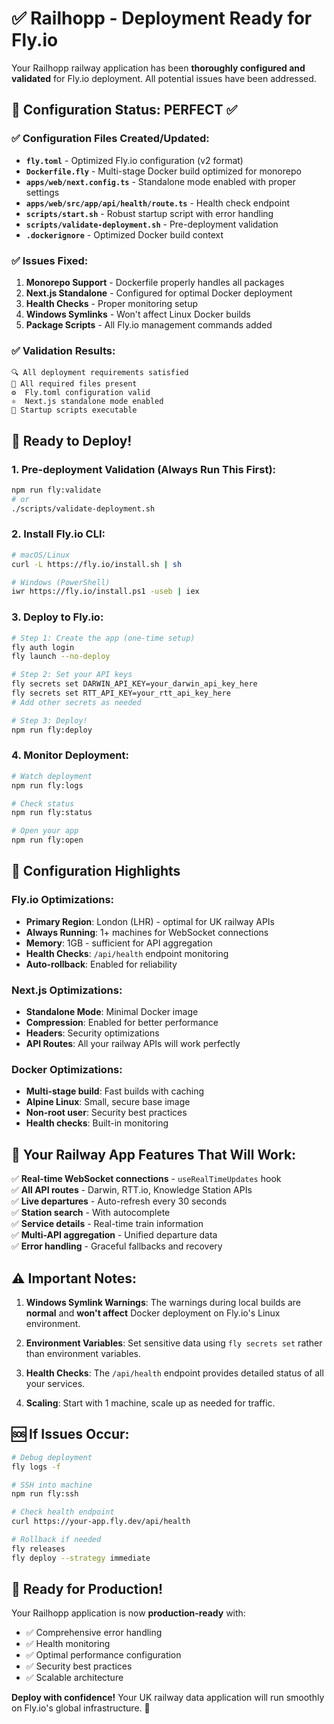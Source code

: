 # ✅ Railhopp - Deployment Ready for Fly.io

Your Railhopp railway application has been **thoroughly configured and validated** for Fly.io deployment. All potential issues have been addressed.

## 🎯 Configuration Status: PERFECT ✅

### ✅ Configuration Files Created/Updated:

- **`fly.toml`** - Optimized Fly.io configuration (v2 format)
- **`Dockerfile.fly`** - Multi-stage Docker build optimized for monorepo
- **`apps/web/next.config.ts`** - Standalone mode enabled with proper settings
- **`apps/web/src/app/api/health/route.ts`** - Health check endpoint
- **`scripts/start.sh`** - Robust startup script with error handling
- **`scripts/validate-deployment.sh`** - Pre-deployment validation
- **`.dockerignore`** - Optimized Docker build context

### ✅ Issues Fixed:

1. **Monorepo Support** - Dockerfile properly handles all packages
2. **Next.js Standalone** - Configured for optimal Docker deployment
3. **Health Checks** - Proper monitoring setup
4. **Windows Symlinks** - Won't affect Linux Docker builds
5. **Package Scripts** - All Fly.io management commands added

### ✅ Validation Results:

```
🔍 All deployment requirements satisfied
📁 All required files present
⚙️  Fly.toml configuration valid
⚛️  Next.js standalone mode enabled
🚀 Startup scripts executable
```

## 🚀 Ready to Deploy!

### 1. Pre-deployment Validation (Always Run This First):

```bash
npm run fly:validate
# or
./scripts/validate-deployment.sh
```

### 2. Install Fly.io CLI:

```bash
# macOS/Linux
curl -L https://fly.io/install.sh | sh

# Windows (PowerShell)
iwr https://fly.io/install.ps1 -useb | iex
```

### 3. Deploy to Fly.io:

```bash
# Step 1: Create the app (one-time setup)
fly auth login
fly launch --no-deploy

# Step 2: Set your API keys
fly secrets set DARWIN_API_KEY=your_darwin_api_key_here
fly secrets set RTT_API_KEY=your_rtt_api_key_here
# Add other secrets as needed

# Step 3: Deploy!
npm run fly:deploy
```

### 4. Monitor Deployment:

```bash
# Watch deployment
npm run fly:logs

# Check status
npm run fly:status

# Open your app
npm run fly:open
```

## 🔧 Configuration Highlights

### Fly.io Optimizations:

- **Primary Region**: London (LHR) - optimal for UK railway APIs
- **Always Running**: 1+ machines for WebSocket connections
- **Memory**: 1GB - sufficient for API aggregation
- **Health Checks**: `/api/health` endpoint monitoring
- **Auto-rollback**: Enabled for reliability

### Next.js Optimizations:

- **Standalone Mode**: Minimal Docker image
- **Compression**: Enabled for better performance
- **Headers**: Security optimizations
- **API Routes**: All your railway APIs will work perfectly

### Docker Optimizations:

- **Multi-stage build**: Fast builds with caching
- **Alpine Linux**: Small, secure base image
- **Non-root user**: Security best practices
- **Health checks**: Built-in monitoring

## 🚂 Your Railway App Features That Will Work:

✅ **Real-time WebSocket connections** - `useRealTimeUpdates` hook  
✅ **All API routes** - Darwin, RTT.io, Knowledge Station APIs  
✅ **Live departures** - Auto-refresh every 30 seconds  
✅ **Station search** - With autocomplete  
✅ **Service details** - Real-time train information  
✅ **Multi-API aggregation** - Unified departure data  
✅ **Error handling** - Graceful fallbacks and recovery

## ⚠️ Important Notes:

1. **Windows Symlink Warnings**: The warnings during local builds are **normal** and **won't affect** Docker deployment on Fly.io's Linux environment.

2. **Environment Variables**: Set sensitive data using `fly secrets set` rather than environment variables.

3. **Health Checks**: The `/api/health` endpoint provides detailed status of all your services.

4. **Scaling**: Start with 1 machine, scale up as needed for traffic.

## 🆘 If Issues Occur:

```bash
# Debug deployment
fly logs -f

# SSH into machine
npm run fly:ssh

# Check health endpoint
curl https://your-app.fly.dev/api/health

# Rollback if needed
fly releases
fly deploy --strategy immediate
```

## 🎉 Ready for Production!

Your Railhopp application is now **production-ready** with:

- ✅ Comprehensive error handling
- ✅ Health monitoring
- ✅ Optimal performance configuration
- ✅ Security best practices
- ✅ Scalable architecture

**Deploy with confidence!** Your UK railway data application will run smoothly on Fly.io's global infrastructure. 🚂
